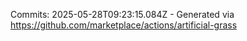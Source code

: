 Commits: 2025-05-28T09:23:15.084Z - Generated via https://github.com/marketplace/actions/artificial-grass
<br>
